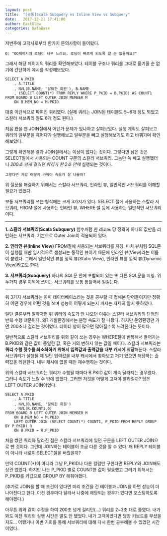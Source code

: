 ```yaml
---
layout: post
title:  "[공통]Scala Subquery vs Inline View vs Subquery"
date:   2017-12-21 17:41:00
author: EastGlow
categories: DataBase
---
```


저번주에 고객사로부터 한가지 문의사항이 들어왔다.

`Q: "OO페이지의 로딩이 너무 느려요. 로딩이 빠르게 되도록 할 순 없을까요?"`

그래서 해당 페이지의 쿼리를 확인해보았다. 테이블 구조나 쿼리를 그대로 옮겨올 순 없기에 간단하게 예시를 작성해보았다.

~~~
SELECT A.PKID
	, A.TITLE
    , NVL(B.NAME, '탈퇴한 회원'), B.NAME
    , (SELECT COUNT(*) FROM REPLY WHERE P_PKID = B.PKID) AS COUNT1
FROM BOARD B LEFT OUTER JOIN MEMBER M
	ON B.MEM_NO = M.PKID
~~~

대충 이런식으로 짜여진 쿼리였다. (실제 쿼리는 JOIN된 테이블도 5~6개 정도 되었고 스칼라 서브쿼리 절도 6개 정도 된다.)

처음 봤을 땐 JOIN절에서 어딘가 문제가 있나하고 살펴보았다. 실행 계획도 살펴보고 쿼리의 일부분을 떼어다가 실행해보고 일부분을 빼고 실행해보기도 하고 바꿔가며 확인해보았다.

그렇게 확인해본 결과 JOIN절에서는 이상이 없다는 것이다. 그렇다면 남은 것은 SELECT절에서 사용되는 COUNT 구문의 스칼라 서브쿼리. 그놈만 쏙 빼고 실행했더니 *200초 넘게 걸리던 쿼리가 한 2초 만에* 실행되는 것이다.

`그렇다면 저걸 어떻게 바꿔야 속도가 잘 나올까?`

위 질문을 해결하기 위해서는 스칼라 서브쿼리, 인라인 뷰, 일반적인 서브쿼리를 이해할 필요가 있었다.

보통 서브쿼리를 쓰는 형식에는 크게 3가지가 있다. SELECT 절에 사용하는 스칼라 서브쿼리, FROM 절에 사용하는 인라인 뷰, WHERE 절 등에 사용하는 일반적인 서브쿼리이다.

_ _ _
**1. 스칼라 서브쿼리(Scala Subquery)**
함수처럼 한 레코드 당 정확히 하나의 값만을 리턴하는 서브쿼리. 기본으로 Outer Join이 적용되어 있다.

**2. 인라인 뷰(Inline View)**
FROM절에 사용되는 서브쿼리를 지칭. 마치 뷰처럼 SQL문이 실행될 때만 임시적으로 생성되는 동적인 뷰이기 때문에 인라인 뷰(View)라는 이름이 붙었다. 그래서 일반적인 뷰를 정적 뷰(Static View), 인라인 뷰를 동적 뷰(Dynamic View)라고도 한다.

**3. 서브쿼리(Subquery)**
하나의 SQL문 안에 포함되어 있는 또 다른 SQL문을 지칭. 위 두가지 경우 이외에 쓰이는 서브쿼리를 보통 통틀어서 일컫는다.
_ _ _

위 3가지 서브쿼리는 이미 데이터베이스라는 것을 공부할 때 접해본 단어들이지만 정확히 어떤 경우에 어떤 것을 쓰며 성능이 어떻게 되는지 까지는 자세히 알지 못하였다.

일단 결론부터 말하자면 위 쿼리의 속도가 안 나오던 이유는 스칼라 서브쿼리의 단점인 반복 수행 떄문이다. 왜? 개발환경에서는 분명 속도가 잘 나왔다. 하지만 운영환경만 가면 200초나 걸리는 것이었다. 데이터 양이 많으면 많아질수록 느려진다는 뜻이다.

일반적으로 스칼라 서브쿼리를 위와 같이 쓰는 경우는 WHERE절에 반복해서 들어가는 B.PKID와 같은 값이 동일한 값, 혹은 거의 변하지 않는 값일 때이다. 스칼라 서브쿼리는 **쿼리 수행 횟수를 최소화하기 위해서 입력값과 출력값을 내부 캐시에 저장**해둔다. 스칼라 서브쿼리가 실행될 때 일단 입력값을 내부 캐시에서 찾아보고 거기 있으면 해당하는 출력값을 리턴한다. 내부 캐시에 없을 때만 재수행하는 것이다.

위의 스칼라 서브쿼리는 쿼리가 수행될 때마다 B.PKID 값이 계속 달라지는 경우였다. 그러니 속도가 느릴 수 밖에 없었다. 그러면 저것을 어떻게 고쳐야 빨라질까? 답은 LEFT OUTER JOIN이었다.

~~~
SELECT A.PKID
	, A.TITLE
    , NVL(B.NAME, '탈퇴한 회원')
    , NVL(R.COUNT1,0)
FROM BOARD B LEFT OUTER JOIN MEMBER M
	ON B.MEM_NO = M.PKID
    LEFT OUTER JOIN (SELECT COUNT(*) COUNT1, P_PKID FROM REPLY GROUP BY P_PKID) R
    ON B.PKID = R.P_PKID
~~~

처음 썼던 쿼리와 달라진 점은 스칼라 서브쿼리에 있던 구문을 LEFT OUTER JOIN으로 뺀 것이다. 그런데 JOIN하는 테이블이 조금 다른 것을 알 수 있다. 왜 REPLY 테이블이 아니라 새로이 SELECT절을 써줬을까?

만약 COUNT(*)이 아니라 그냥 P_PKID나 다른 컬럼만 구한다면 REPLY와 JOIN해도 상관 없었다. 하지만 나는 P_PKID 별로 COUNT한 값이 필요했고 그러기 위해서는 P_PKID를 키값으로 GROUP BY 해줘야했다.

(추가로 JOIN을 할 때 조건이 있다면 미리 조건을 건 테이블과 JOIN을 하면 성능이 더 나아진다고 한다. 이건 경우마다 달라서 나중에 해당되는 경우가 있다면 포스팅하도록 해야겠다.)

아무튼 위와 같이 수정을 하여 200초 넘게 걸리던(...) 쿼리를 2~3초 대로 줄였다. 내가 봐도 이전 쿼리의 실행 시간은 말도 안 됐었다. 내가 고객이었다면 당장 키보드를 부셨을지도... 어쨌거나 이번 기회를 통해 서브쿼리에 대해 다시 한번 공부해볼 수 있었던 시간이었다.